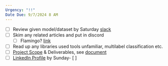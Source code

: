 ```yaml
---
Urgency: "!!"
Date Due: 9/7/2024 8 AM
---
```

- [ ] Review given model/dataset by Saturday [slack](https://app.slack.com/client/T03JUB9JEUE/C07GY2TSUHY)
- [ ] Skim any related articles and put in discord
	- [ ] Flamingo? [link](https://arxiv.org/pdf/2204.14198)
- [ ] Read up any libraries used tools unfamiliar, multilabel classification etc. 
- [ ] [Project Scope](https://lms.ecornell.com/courses/1788008/assignments/12522098) & Deliverables, see [document](https://docs.google.com/document/d/1-cmECbFjDXv8cwf29ctQ6fJqTjibdWH_iG3l7-Ia5v8/edit?usp=drive_link)
- [ ] [LinkedIn Profile](https://lms.ecornell.com/courses/1788089/assignments) by Sunday- [ ] 